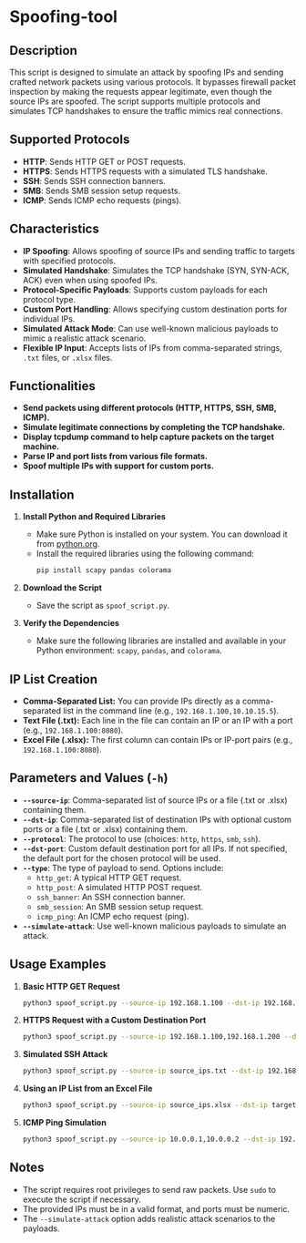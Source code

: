 # Spoofing-tool

## Description
This script is designed to simulate an attack by spoofing IPs and sending crafted network packets using various protocols. It bypasses firewall packet inspection by making the requests appear legitimate, even though the source IPs are spoofed. The script supports multiple protocols and simulates TCP handshakes to ensure the traffic mimics real connections.

## Supported Protocols
- **HTTP**: Sends HTTP GET or POST requests.
- **HTTPS**: Sends HTTPS requests with a simulated TLS handshake.
- **SSH**: Sends SSH connection banners.
- **SMB**: Sends SMB session setup requests.
- **ICMP**: Sends ICMP echo requests (pings).

## Characteristics
- **IP Spoofing**: Allows spoofing of source IPs and sending traffic to targets with specified protocols.
- **Simulated Handshake**: Simulates the TCP handshake (SYN, SYN-ACK, ACK) even when using spoofed IPs.
- **Protocol-Specific Payloads**: Supports custom payloads for each protocol type.
- **Custom Port Handling**: Allows specifying custom destination ports for individual IPs.
- **Simulated Attack Mode**: Can use well-known malicious payloads to mimic a realistic attack scenario.
- **Flexible IP Input**: Accepts lists of IPs from comma-separated strings, `.txt` files, or `.xlsx` files.

## Functionalities
- **Send packets using different protocols (HTTP, HTTPS, SSH, SMB, ICMP).**
- **Simulate legitimate connections by completing the TCP handshake.**
- **Display tcpdump command to help capture packets on the target machine.**
- **Parse IP and port lists from various file formats.**
- **Spoof multiple IPs with support for custom ports.**

## Installation
1. **Install Python and Required Libraries**
    - Make sure Python is installed on your system. You can download it from [python.org](https://www.python.org/).
    - Install the required libraries using the following command:
      ```bash
      pip install scapy pandas colorama
      ```

2. **Download the Script**
    - Save the script as `spoof_script.py`.

3. **Verify the Dependencies**
    - Make sure the following libraries are installed and available in your Python environment: `scapy`, `pandas`, and `colorama`.

## IP List Creation
- **Comma-Separated List:** You can provide IPs directly as a comma-separated list in the command line (e.g., `192.168.1.100,10.10.15.5`).
- **Text File (.txt):** Each line in the file can contain an IP or an IP with a port (e.g., `192.168.1.100:8080`).
- **Excel File (.xlsx):** The first column can contain IPs or IP-port pairs (e.g., `192.168.1.100:8080`).

## Parameters and Values (`-h`)
- **`--source-ip`**: Comma-separated list of source IPs or a file (.txt or .xlsx) containing them.
- **`--dst-ip`**: Comma-separated list of destination IPs with optional custom ports or a file (.txt or .xlsx) containing them.
- **`--protocol`**: The protocol to use (choices: `http`, `https`, `smb`, `ssh`).
- **`--dst-port`**: Custom default destination port for all IPs. If not specified, the default port for the chosen protocol will be used.
- **`--type`**: The type of payload to send. Options include:
  - `http_get`: A typical HTTP GET request.
  - `http_post`: A simulated HTTP POST request.
  - `ssh_banner`: An SSH connection banner.
  - `smb_session`: An SMB session setup request.
  - `icmp_ping`: An ICMP echo request (ping).
- **`--simulate-attack`**: Use well-known malicious payloads to simulate an attack.

## Usage Examples
1. **Basic HTTP GET Request**
   ```bash
   python3 spoof_script.py --source-ip 192.168.1.100 --dst-ip 192.168.1.86 --protocol http --type http_get
   ```

2. **HTTPS Request with a Custom Destination Port**
   ```bash
   python3 spoof_script.py --source-ip 192.168.1.100,192.168.1.200 --dst-ip 192.168.1.86:8080 --protocol https --type http_post --dst-port 8080
   ```

3. **Simulated SSH Attack**
   ```bash
   python3 spoof_script.py --source-ip source_ips.txt --dst-ip 192.168.1.86 --protocol ssh --type ssh_banner --simulate-attack
   ```

4. **Using an IP List from an Excel File**
   ```bash
   python3 spoof_script.py --source-ip source_ips.xlsx --dst-ip target_ips.xlsx --protocol smb --type smb_session
   ```

5. **ICMP Ping Simulation**
   ```bash
   python3 spoof_script.py --source-ip 10.0.0.1,10.0.0.2 --dst-ip 192.168.1.86 --protocol icmp --type icmp_ping
   ```

## Notes
- The script requires root privileges to send raw packets. Use `sudo` to execute the script if necessary.
- The provided IPs must be in a valid format, and ports must be numeric.
- The `--simulate-attack` option adds realistic attack scenarios to the payloads.
